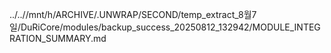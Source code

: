 ../..//mnt/h/ARCHIVE/.UNWRAP/SECOND/temp_extract_8월7일/DuRiCore/modules/backup_success_20250812_132942/MODULE_INTEGRATION_SUMMARY.md